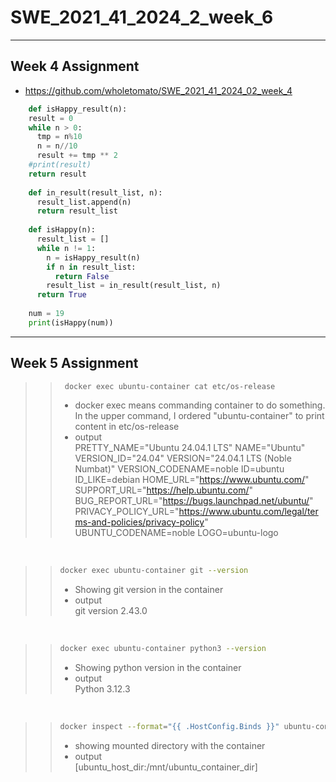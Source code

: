 # SWE_2021_41_2024_2_week_6
---
## Week 4 Assignment
* https://github.com/wholetomato/SWE_2021_41_2024_02_week_4
```python
    def isHappy_result(n):
    result = 0
    while n > 0:
      tmp = n%10
      n = n//10
      result += tmp ** 2
    #print(result)
    return result
  
    def in_result(result_list, n):
      result_list.append(n)
      return result_list
    
    def isHappy(n):
      result_list = []
      while n != 1:
        n = isHappy_result(n)
        if n in result_list:
          return False
        result_list = in_result(result_list, n)
      return True
    
    num = 19
    print(isHappy(num))
```



---
## Week 5 Assignment

>
>> ```bash
>>  docker exec ubuntu-container cat etc/os-release
>> ```
>> * docker exec <my container> means commanding container to do something. In the upper command, I ordered "ubuntu-container" to print content in etc/os-release
>> * output <br>
PRETTY_NAME="Ubuntu 24.04.1 LTS"
NAME="Ubuntu"
VERSION_ID="24.04"
VERSION="24.04.1 LTS (Noble Numbat)"
VERSION_CODENAME=noble
ID=ubuntu
ID_LIKE=debian
HOME_URL="https://www.ubuntu.com/"
SUPPORT_URL="https://help.ubuntu.com/"
BUG_REPORT_URL="https://bugs.launchpad.net/ubuntu/"
PRIVACY_POLICY_URL="https://www.ubuntu.com/legal/terms-and-policies/privacy-policy"
UBUNTU_CODENAME=noble
LOGO=ubuntu-logo
<br>

>
>> ```bash
>> docker exec ubuntu-container git --version
>> ```
>> * Showing git version in the container
>> * output <br>
git version 2.43.0
<br>

>
>> ```bash
>> docker exec ubuntu-container python3 --version
>> ```
>> * Showing python version in the container
>> * output <br>
Python 3.12.3
<br>

>
>> ```bash
>> docker inspect --format="{{ .HostConfig.Binds }}" ubuntu-container
>> ```
>> * showing mounted directory with the container
>> * output <br>
[ubuntu_host_dir:/mnt/ubuntu_container_dir]
<br>
